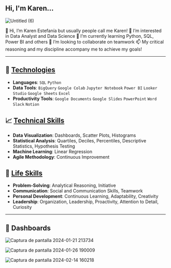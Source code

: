 ## Hi, I'm Karen...


![Untitled (6)](https://github.com/Karen-Aguilar/Karen-Aguilar/assets/151496907/40f5d922-25be-4bee-be8d-005e09ded809)


👋 Hi, I’m Karen Estefanía but usually people call me Karen!
👀 I’m interested in Data Analyst and Data Science
🌱 I’m currently learning Python, SQL, Power BI and others
💞️ I’m looking to collaborate on teamwork
📫 My critical reasoning and my discipline accompany me to achieve my goals!

---

## 🚀 [Technologies](https://github.com/pandao/editor.md "Heading link")
- **Languages**: `SQL` `Python`
- **Data Tools**: `BigQuery` `Google Colab` `Jupyter Notebook` `Power BI` `Looker Studio` `Google Sheets` `Excel`
- **Productivity Tools**: `Google Documents` `Google Slides` `PowerPoint` `Word` `Slack` `Notion`

## 📈 [Technical Skills](https://github.com/pandao/editor.md "Heading link")

- **Data Visualization**: Dashboards, Scatter Plots, Histograms
- **Statistical Analysis**: Quartiles, Deciles, Percentiles, Descriptive Statistics, Hypothesis Testing
- **Machine Learning**: Linear Regression
- **Agile Methodology**: Continuous Improvement

## 🌟 [Life Skills](https://github.com/pandao/editor.md "Heading link")

- **Problem-Solving**: Analytical Reasoning, Initiative
- **Communication**: Social and Communication Skills, Teamwork
- **Personal Development**: Continuous Learning, Adaptability, Creativity
- **Leadership**: Organization, Leadership, Proactivity, Attention to Detail, Curiosity


---
## 🌱 Dashboards

![Captura de pantalla 2024-01-21 213734](https://github.com/Karen-Aguilar/Karen-Aguilar/assets/151496907/631243dc-3cd1-4ce0-ab14-1eb4eb3ee3ad)


![Captura de pantalla 2024-01-26 190009](https://github.com/Karen-Aguilar/Karen-Aguilar/assets/151496907/0151d85a-800f-4281-a21a-ec462f30e7b8)

![Captura de pantalla 2024-02-14 160218](https://github.com/Karen-Aguilar/Karen-Aguilar/assets/151496907/fea36747-780f-4d0d-acc6-6bd2a5ba6c2b)

